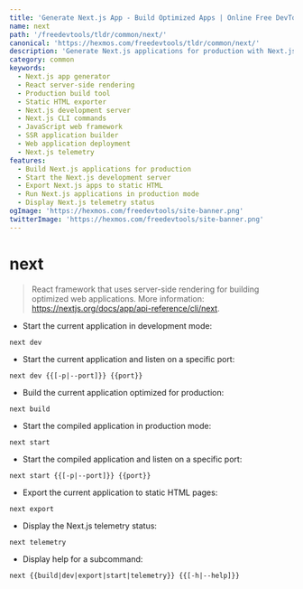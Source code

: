 ```yaml
---
title: 'Generate Next.js App - Build Optimized Apps | Online Free DevTools by Hexmos'
name: next
path: '/freedevtools/tldr/common/next/'
canonical: 'https://hexmos.com/freedevtools/tldr/common/next/'
description: 'Generate Next.js applications for production with Next.js CLI. Build, start, and export your React apps with ease. Free online tool, no registration required.'
category: common
keywords:
  - Next.js app generator
  - React server-side rendering
  - Production build tool
  - Static HTML exporter
  - Next.js development server
  - Next.js CLI commands
  - JavaScript web framework
  - SSR application builder
  - Web application deployment
  - Next.js telemetry
features:
  - Build Next.js applications for production
  - Start the Next.js development server
  - Export Next.js apps to static HTML
  - Run Next.js applications in production mode
  - Display Next.js telemetry status
ogImage: 'https://hexmos.com/freedevtools/site-banner.png'
twitterImage: 'https://hexmos.com/freedevtools/site-banner.png'
---
```


# next

> React framework that uses server-side rendering for building optimized web applications.
> More information: <https://nextjs.org/docs/app/api-reference/cli/next>.

- Start the current application in development mode:

`next dev`

- Start the current application and listen on a specific port:

`next dev {{[-p|--port]}} {{port}}`

- Build the current application optimized for production:

`next build`

- Start the compiled application in production mode:

`next start`

- Start the compiled application and listen on a specific port:

`next start {{[-p|--port]}} {{port}}`

- Export the current application to static HTML pages:

`next export`

- Display the Next.js telemetry status:

`next telemetry`

- Display help for a subcommand:

`next {{build|dev|export|start|telemetry}} {{[-h|--help]}}`
